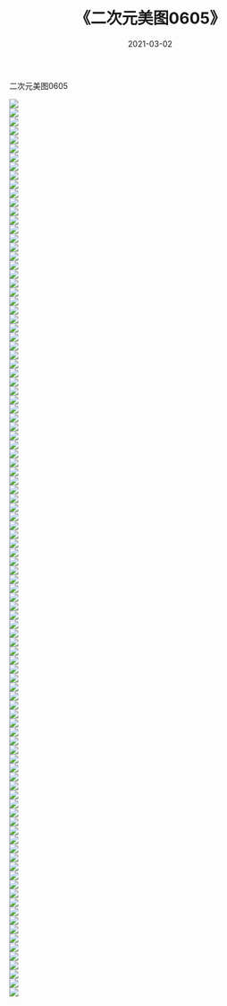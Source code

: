 ﻿---
layout: post
title:  《二次元美图0605》
date:   2021-03-02
img: http://imgx.orgx.ga/二次元/2021/二次元美图0605/000.jpg
categories: [美女, 清纯, 唯美]
---

二次元美图0605

 ![](http://imgx.orgx.ga/二次元/2021/二次元美图0605/001.png) <br>![](http://imgx.orgx.ga/二次元/2021/二次元美图0605/002.png) <br>![](http://imgx.orgx.ga/二次元/2021/二次元美图0605/003.png) <br>![](http://imgx.orgx.ga/二次元/2021/二次元美图0605/004.png) <br>![](http://imgx.orgx.ga/二次元/2021/二次元美图0605/005.png) <br>![](http://imgx.orgx.ga/二次元/2021/二次元美图0605/006.png) <br>![](http://imgx.orgx.ga/二次元/2021/二次元美图0605/007.png) <br>![](http://imgx.orgx.ga/二次元/2021/二次元美图0605/008.png) <br>![](http://imgx.orgx.ga/二次元/2021/二次元美图0605/009.png) <br>![](http://imgx.orgx.ga/二次元/2021/二次元美图0605/010.png) <br>![](http://imgx.orgx.ga/二次元/2021/二次元美图0605/011.png) <br>![](http://imgx.orgx.ga/二次元/2021/二次元美图0605/012.png) <br>![](http://imgx.orgx.ga/二次元/2021/二次元美图0605/013.png) <br>![](http://imgx.orgx.ga/二次元/2021/二次元美图0605/014.png) <br>![](http://imgx.orgx.ga/二次元/2021/二次元美图0605/015.png) <br>![](http://imgx.orgx.ga/二次元/2021/二次元美图0605/016.png) <br>![](http://imgx.orgx.ga/二次元/2021/二次元美图0605/017.png) <br>![](http://imgx.orgx.ga/二次元/2021/二次元美图0605/018.png) <br>![](http://imgx.orgx.ga/二次元/2021/二次元美图0605/019.png) <br>![](http://imgx.orgx.ga/二次元/2021/二次元美图0605/020.png) <br>![](http://imgx.orgx.ga/二次元/2021/二次元美图0605/021.png) <br>![](http://imgx.orgx.ga/二次元/2021/二次元美图0605/022.png) <br>![](http://imgx.orgx.ga/二次元/2021/二次元美图0605/023.png) <br>![](http://imgx.orgx.ga/二次元/2021/二次元美图0605/024.png) <br>![](http://imgx.orgx.ga/二次元/2021/二次元美图0605/025.png) <br>![](http://imgx.orgx.ga/二次元/2021/二次元美图0605/026.png) <br>![](http://imgx.orgx.ga/二次元/2021/二次元美图0605/027.png) <br>![](http://imgx.orgx.ga/二次元/2021/二次元美图0605/028.png) <br>![](http://imgx.orgx.ga/二次元/2021/二次元美图0605/029.png) <br>![](http://imgx.orgx.ga/二次元/2021/二次元美图0605/030.png) <br>![](http://imgx.orgx.ga/二次元/2021/二次元美图0605/031.png) <br>![](http://imgx.orgx.ga/二次元/2021/二次元美图0605/032.png) <br>![](http://imgx.orgx.ga/二次元/2021/二次元美图0605/033.png) <br>![](http://imgx.orgx.ga/二次元/2021/二次元美图0605/034.png) <br>![](http://imgx.orgx.ga/二次元/2021/二次元美图0605/035.png) <br>![](http://imgx.orgx.ga/二次元/2021/二次元美图0605/036.png) <br>![](http://imgx.orgx.ga/二次元/2021/二次元美图0605/037.png) <br>![](http://imgx.orgx.ga/二次元/2021/二次元美图0605/038.png) <br>![](http://imgx.orgx.ga/二次元/2021/二次元美图0605/039.png) <br>![](http://imgx.orgx.ga/二次元/2021/二次元美图0605/040.png) <br>![](http://imgx.orgx.ga/二次元/2021/二次元美图0605/041.png) <br>![](http://imgx.orgx.ga/二次元/2021/二次元美图0605/042.png) <br>![](http://imgx.orgx.ga/二次元/2021/二次元美图0605/043.png) <br>![](http://imgx.orgx.ga/二次元/2021/二次元美图0605/044.png) <br>![](http://imgx.orgx.ga/二次元/2021/二次元美图0605/045.png) <br>![](http://imgx.orgx.ga/二次元/2021/二次元美图0605/046.png) <br>![](http://imgx.orgx.ga/二次元/2021/二次元美图0605/047.png) <br>![](http://imgx.orgx.ga/二次元/2021/二次元美图0605/048.png) <br>![](http://imgx.orgx.ga/二次元/2021/二次元美图0605/049.png) <br>![](http://imgx.orgx.ga/二次元/2021/二次元美图0605/050.png) <br>![](http://imgx.orgx.ga/二次元/2021/二次元美图0605/051.png) <br>![](http://imgx.orgx.ga/二次元/2021/二次元美图0605/052.png) <br>![](http://imgx.orgx.ga/二次元/2021/二次元美图0605/053.png) <br>![](http://imgx.orgx.ga/二次元/2021/二次元美图0605/054.png) <br>![](http://imgx.orgx.ga/二次元/2021/二次元美图0605/055.png) <br>![](http://imgx.orgx.ga/二次元/2021/二次元美图0605/056.png) <br>![](http://imgx.orgx.ga/二次元/2021/二次元美图0605/057.png) <br>![](http://imgx.orgx.ga/二次元/2021/二次元美图0605/058.png) <br>![](http://imgx.orgx.ga/二次元/2021/二次元美图0605/059.png) <br>![](http://imgx.orgx.ga/二次元/2021/二次元美图0605/060.png) <br>![](http://imgx.orgx.ga/二次元/2021/二次元美图0605/061.png) <br>![](http://imgx.orgx.ga/二次元/2021/二次元美图0605/062.png) <br>![](http://imgx.orgx.ga/二次元/2021/二次元美图0605/063.png) <br>![](http://imgx.orgx.ga/二次元/2021/二次元美图0605/064.png) <br>![](http://imgx.orgx.ga/二次元/2021/二次元美图0605/065.png) <br>![](http://imgx.orgx.ga/二次元/2021/二次元美图0605/066.png) <br>![](http://imgx.orgx.ga/二次元/2021/二次元美图0605/067.png) <br>![](http://imgx.orgx.ga/二次元/2021/二次元美图0605/068.png) <br>![](http://imgx.orgx.ga/二次元/2021/二次元美图0605/069.png) <br>![](http://imgx.orgx.ga/二次元/2021/二次元美图0605/070.png) <br>![](http://imgx.orgx.ga/二次元/2021/二次元美图0605/071.png) <br>![](http://imgx.orgx.ga/二次元/2021/二次元美图0605/072.png) <br>![](http://imgx.orgx.ga/二次元/2021/二次元美图0605/073.png) <br>![](http://imgx.orgx.ga/二次元/2021/二次元美图0605/074.png) <br>![](http://imgx.orgx.ga/二次元/2021/二次元美图0605/075.png) <br>![](http://imgx.orgx.ga/二次元/2021/二次元美图0605/076.png) <br>![](http://imgx.orgx.ga/二次元/2021/二次元美图0605/077.png) <br>![](http://imgx.orgx.ga/二次元/2021/二次元美图0605/078.png) <br>![](http://imgx.orgx.ga/二次元/2021/二次元美图0605/079.png) <br>![](http://imgx.orgx.ga/二次元/2021/二次元美图0605/080.png) <br>![](http://imgx.orgx.ga/二次元/2021/二次元美图0605/081.png) <br>![](http://imgx.orgx.ga/二次元/2021/二次元美图0605/082.png) <br>![](http://imgx.orgx.ga/二次元/2021/二次元美图0605/083.png) <br>![](http://imgx.orgx.ga/二次元/2021/二次元美图0605/084.png) <br>![](http://imgx.orgx.ga/二次元/2021/二次元美图0605/085.png) <br>![](http://imgx.orgx.ga/二次元/2021/二次元美图0605/086.png) <br>![](http://imgx.orgx.ga/二次元/2021/二次元美图0605/087.png) <br>![](http://imgx.orgx.ga/二次元/2021/二次元美图0605/088.png) <br>![](http://imgx.orgx.ga/二次元/2021/二次元美图0605/089.png) <br>![](http://imgx.orgx.ga/二次元/2021/二次元美图0605/090.png) <br>![](http://imgx.orgx.ga/二次元/2021/二次元美图0605/091.png) <br>![](http://imgx.orgx.ga/二次元/2021/二次元美图0605/092.png) <br>![](http://imgx.orgx.ga/二次元/2021/二次元美图0605/093.png) <br>![](http://imgx.orgx.ga/二次元/2021/二次元美图0605/094.png) <br>![](http://imgx.orgx.ga/二次元/2021/二次元美图0605/095.png) <br>![](http://imgx.orgx.ga/二次元/2021/二次元美图0605/096.png) <br>![](http://imgx.orgx.ga/二次元/2021/二次元美图0605/097.png) <br>![](http://imgx.orgx.ga/二次元/2021/二次元美图0605/098.png) <br>![](http://imgx.orgx.ga/二次元/2021/二次元美图0605/099.png) <br>![](http://imgx.orgx.ga/二次元/2021/二次元美图0605/100.png) <br>
